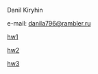 Danil Kiryhin

e-mail: danila796@rambler.ru


[hw1](https://github.com/danila796/danila796.github.io)


[hw2](https://github.com/danila796/danila796.github.io/tree/master/hw2)

[hw3](https://github.com/danila796/danila796.github.io/tree/master/hw3)
